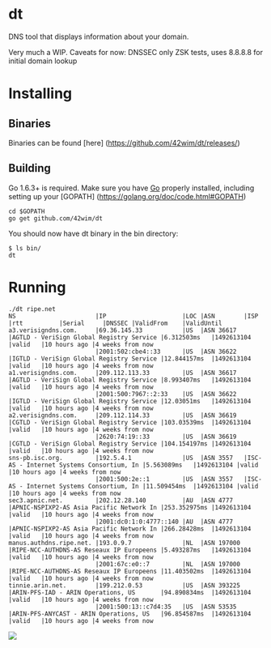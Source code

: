 # dt 

DNS tool that displays information about your domain.

Very much a WIP. 
Caveats for now: DNSSEC only ZSK tests, uses 8.8.8.8 for initial domain lookup

# Installing

## Binaries
Binaries can be found [here] (https://github.com/42wim/dt/releases/)

## Building
Go 1.6.3+ is required. Make sure you have [Go](https://golang.org/doc/install) properly installed, including setting up your [GOPATH] (https://golang.org/doc/code.html#GOPATH)

```
cd $GOPATH
go get github.com/42wim/dt
```

You should now have dt binary in the bin directory:

```
$ ls bin/
dt
```

# Running
```
./dt ripe.net
NS                      |IP                     |LOC |ASN        |ISP                                      |rtt          |Serial     |DNSSEC |ValidFrom    |ValidUntil
a3.verisigndns.com.     |69.36.145.33           |US  |ASN 36617  |AGTLD - VeriSign Global Registry Service |6.312503ms   |1492613104 |valid   |10 hours ago |4 weeks from now
                        |2001:502:cbe4::33      |US  |ASN 36622  |IGTLD - VeriSign Global Registry Service |12.844157ms  |1492613104 |valid   |10 hours ago |4 weeks from now
a1.verisigndns.com.     |209.112.113.33         |US  |ASN 36617  |AGTLD - VeriSign Global Registry Service |8.993407ms   |1492613104 |valid   |10 hours ago |4 weeks from now
                        |2001:500:7967::2:33    |US  |ASN 36622  |IGTLD - VeriSign Global Registry Service |12.03051ms   |1492613104 |valid   |10 hours ago |4 weeks from now
a2.verisigndns.com.     |209.112.114.33         |US  |ASN 36619  |CGTLD - VeriSign Global Registry Service |103.03539ms  |1492613104 |valid   |10 hours ago |4 weeks from now
                        |2620:74:19::33         |US  |ASN 36619  |CGTLD - VeriSign Global Registry Service |104.154197ms |1492613104 |valid   |10 hours ago |4 weeks from now
sns-pb.isc.org.         |192.5.4.1              |US  |ASN 3557   |ISC-AS - Internet Systems Consortium, In |5.563089ms   |1492613104 |valid   |10 hours ago |4 weeks from now
                        |2001:500:2e::1         |US  |ASN 3557   |ISC-AS - Internet Systems Consortium, In |11.509454ms  |1492613104 |valid   |10 hours ago |4 weeks from now
sec3.apnic.net.         |202.12.28.140          |AU  |ASN 4777   |APNIC-NSPIXP2-AS Asia Pacific Network In |253.352975ms |1492613104 |valid   |10 hours ago |4 weeks from now
                        |2001:dc0:1:0:4777::140 |AU  |ASN 4777   |APNIC-NSPIXP2-AS Asia Pacific Network In |266.28428ms  |1492613104 |valid   |10 hours ago |4 weeks from now
manus.authdns.ripe.net. |193.0.9.7              |NL  |ASN 197000 |RIPE-NCC-AUTHDNS-AS Reseaux IP Europeens |5.493287ms   |1492613104 |valid   |10 hours ago |4 weeks from now
                        |2001:67c:e0::7         |NL  |ASN 197000 |RIPE-NCC-AUTHDNS-AS Reseaux IP Europeens |11.403502ms  |1492613104 |valid   |10 hours ago |4 weeks from now
tinnie.arin.net.        |199.212.0.53           |US  |ASN 393225 |ARIN-PFS-IAD - ARIN Operations, US       |94.890834ms  |1492613104 |valid   |10 hours ago |4 weeks from now
                        |2001:500:13::c7d4:35   |US  |ASN 53535  |ARIN-PFS-ANYCAST - ARIN Operations, US   |96.854587ms  |1492613104 |valid   |10 hours ago |4 weeks from now
```

![](https://gifyu.com/images/testda815.gif)
